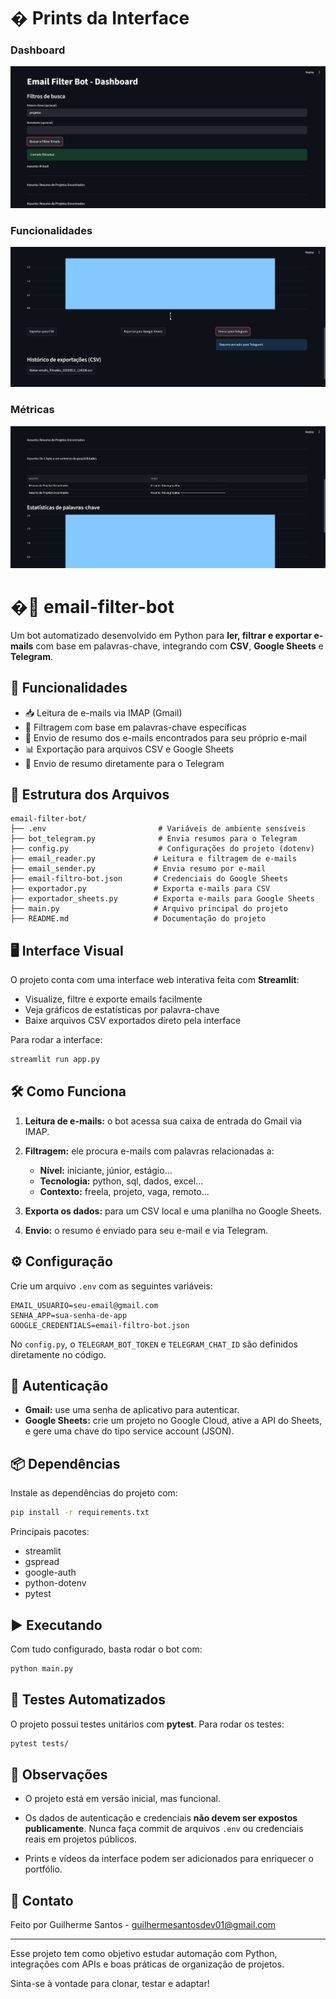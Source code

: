 # �️ Prints da Interface

### Dashboard
![Dashboard do Streamlit](imgs/Dashboard.png)

### Funcionalidades
![Funcionalidades](imgs/Funcionalidades.png)

### Métricas
![Métricas](imgs/Metricas.png)
# �📧 email-filter-bot

Um bot automatizado desenvolvido em Python para **ler, filtrar e exportar e-mails** com base em palavras-chave, integrando com **CSV**, **Google Sheets** e **Telegram**.

## 🚀 Funcionalidades

* 📥 Leitura de e-mails via IMAP (Gmail)
* 🔎 Filtragem com base em palavras-chave específicas
* 📨 Envio de resumo dos e-mails encontrados para seu próprio e-mail
* 📊 Exportação para arquivos CSV e Google Sheets
* 📲 Envio de resumo diretamente para o Telegram

## 📂 Estrutura dos Arquivos

```
email-filter-bot/
├── .env                         # Variáveis de ambiente sensíveis
├── bot_telegram.py              # Envia resumos para o Telegram
├── config.py                    # Configurações do projeto (dotenv)
├── email_reader.py             # Leitura e filtragem de e-mails
├── email_sender.py             # Envia resumo por e-mail
├── email-filtro-bot.json       # Credenciais do Google Sheets
├── exportador.py               # Exporta e-mails para CSV
├── exportador_sheets.py        # Exporta e-mails para Google Sheets
├── main.py                     # Arquivo principal do projeto
├── README.md                   # Documentação do projeto
```


## 🖥️ Interface Visual

O projeto conta com uma interface web interativa feita com **Streamlit**:

* Visualize, filtre e exporte emails facilmente
* Veja gráficos de estatísticas por palavra-chave
* Baixe arquivos CSV exportados direto pela interface

Para rodar a interface:

```bash
streamlit run app.py
```

## 🛠 Como Funciona

1. **Leitura de e-mails:** o bot acessa sua caixa de entrada do Gmail via IMAP.
2. **Filtragem:** ele procura e-mails com palavras relacionadas a:

   * **Nível:** iniciante, júnior, estágio...
   * **Tecnologia:** python, sql, dados, excel...
   * **Contexto:** freela, projeto, vaga, remoto...
3. **Exporta os dados:** para um CSV local e uma planilha no Google Sheets.
4. **Envio:** o resumo é enviado para seu e-mail e via Telegram.


## ⚙️ Configuração

Crie um arquivo `.env` com as seguintes variáveis:

```env
EMAIL_USUARIO=seu-email@gmail.com
SENHA_APP=sua-senha-de-app
GOOGLE_CREDENTIALS=email-filtro-bot.json
```

No `config.py`, o `TELEGRAM_BOT_TOKEN` e `TELEGRAM_CHAT_ID` são definidos diretamente no código.

## 🔑 Autenticação

* **Gmail:** use uma senha de aplicativo para autenticar.
* **Google Sheets:** crie um projeto no Google Cloud, ative a API do Sheets, e gere uma chave do tipo service account (JSON).


## 📦 Dependências

Instale as dependências do projeto com:

```bash
pip install -r requirements.txt
```

Principais pacotes:
- streamlit
- gspread
- google-auth
- python-dotenv
- pytest

## ▶️ Executando

Com tudo configurado, basta rodar o bot com:

```bash
python main.py
```


## 🧪 Testes Automatizados

O projeto possui testes unitários com **pytest**. Para rodar os testes:

```bash
pytest tests/
```

## 📌 Observações

* O projeto está em versão inicial, mas funcional.

* Os dados de autenticação e credenciais **não devem ser expostos publicamente**. Nunca faça commit de arquivos `.env` ou credenciais reais em projetos públicos.
* Prints e vídeos da interface podem ser adicionados para enriquecer o portfólio.

## 📧 Contato

Feito por Guilherme Santos - [guilhermesantosdev01@gmail.com](mailto:guilhermesantosdev01@gmail.com)

---

Esse projeto tem como objetivo estudar automação com Python, integrações com APIs e boas práticas de organização de projetos.

Sinta-se à vontade para clonar, testar e adaptar!

